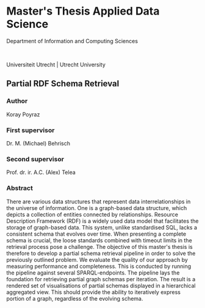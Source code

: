# Master's Thesis Applied Data Science
Department of Information and Computing Sciences

<br/>

Universiteit Utrecht | Utrecht University

## Partial RDF Schema Retrieval

### Author
Koray Poyraz

### First supervisor
Dr. M. (Michael) Behrisch

### Second supervisor
Prof. dr. ir. A.C. (Alex) Telea

### Abstract
There are various data structures that represent data interrelationships in the universe of information. One is a graph-based data structure, which depicts a collection of entities connected by relationships. Resource Description Framework (RDF) is a widely used data model that facilitates the storage of graph-based data. This system, unlike standardised SQL, lacks a consistent schema that evolves over time. When presenting a complete schema is crucial, the loose standards combined with timeout limits in the retrieval process pose a challenge. The objective of this master's thesis is therefore to develop a partial schema retrieval pipeline in order to solve the previously outlined problem. We evaluate the quality of our approach by measuring performance and completeness. This is conducted by running the pipeline against several SPARQL-endpoints. The pipeline lays the foundation for retrieving partial graph schemas per iteration. The result is a rendered set of visualisations of partial schemas displayed in a hierarchical aggregated view. This should provide the ability to iteratively express portion of a graph, regardless of the evolving schema.